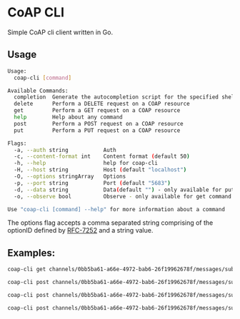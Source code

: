 # CoAP CLI

Simple CoAP cli client written in Go.

## Usage

```bash
Usage:
  coap-cli [command]

Available Commands:
  completion  Generate the autocompletion script for the specified shell
  delete      Perform a DELETE request on a COAP resource
  get         Perform a GET request on a COAP resource
  help        Help about any command
  post        Perform a POST request on a COAP resource
  put         Perform a PUT request on a COAP resource

Flags:
  -a, --auth string           Auth
  -c, --content-format int    Content format (default 50)
  -h, --help                  help for coap-cli
  -H, --host string           Host (default "localhost")
  -O, --options stringArray   Options
  -p, --port string           Port (default "5683")
  -d, --data string           Data(default "") - only available for put, post and delete commands
  -o, --observe bool          Observe - only available for get command

Use "coap-cli [command] --help" for more information about a command
```
The options flag accepts a comma separated string comprising of the optionID defined by [RFC-7252](https://datatracker.ietf.org/doc/html/rfc7252) and a string value.

## Examples:

```bash
coap-cli get channels/0bb5ba61-a66e-4972-bab6-26f19962678f/messages/subtopic --auth 1e1017e6-dee7-45b4-8a13-00e6afeb66eb -o
```

```bash
coap-cli post channels/0bb5ba61-a66e-4972-bab6-26f19962678f/messages/subtopic --auth 1e1017e6-dee7-45b4-8a13-00e6afeb66eb -d "hello world"
```

```bash
coap-cli post channels/0bb5ba61-a66e-4972-bab6-26f19962678f/messages/subtopic --auth 1e1017e6-dee7-45b4-8a13-00e6afeb66eb -d "hello world" -H 0.0.0.0 -p 1234
```
```bash 
coap-cli post channels/0bb5ba61-a66e-4972-bab6-26f19962678f/messages/subtopic -O 15,auth=1e1017e6-dee7-45b4-8a13-00e6afeb66eb -d "hello world" -H 0.0.0.0 -p 5683
```